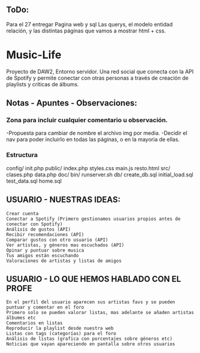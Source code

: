 ## ToDo:

Para el 27 entregar Pagina web y sql
Las querys, el modelo entidad relación, y las distintas páginas que vamos a mostrar html + css.

# Music-Life
Proyecto de DAW2, Entorno servidor. Una red social que conecta con la API de Spotify y permite conectar con otras personas a través de creación de playlists y críticas de álbums.

## Notas - Apuntes - Observaciones:
### Zona para incluir cualquier comentario u observación.
-Propuesta para cambiar de nombre el archivo img por media.
-Decidir el nav para poder incluirlo en todas las páginas, o en la mayoria de ellas.

### Estructura
config/
        init.php
public/ 
        index.php
        styles.css
        main.js
        resto.html
src/    
        clases.php
        data.php
doc/
bin/
    runserver.sh
db/
  create_db.sql
  initial_load.sql
  test_data.sql
  home.sql


## USUARIO - NUESTRAS IDEAS:
	Crear cuenta
	Conectar a Spotify (Primero gestionamos usuarios propios antes de conectar con Spotify)
	Análisis de gustos (API)
	Recibir recomendaciones (API)
	Comparar gustos con otro usuario (API)
	Ver artistas, y géneros mas escuchados (API)
	Opinar y puntuar sobre musica
	Tus amigos están escuchando
	Valoraciones de artistas y listas de amigos

## USUARIO - LO QUE HEMOS HABLADO CON EL PROFE
	En el perfil del usuario aparecen sus artistas favs y se pueden puntuar y comentar en el foro
	Primero solo se pueden valorar listas, mas adelante se añaden artistas álbumes etc
	Comentarios en listas
	Reproducir la playlist desde nuestra web
	Listas con tags (categorías) para el foro
	Análisis de listas (grafica con porcentajes sobre géneros etc)
	Noticias que vayan apareciendo en pantalla sobre otros usuarios

